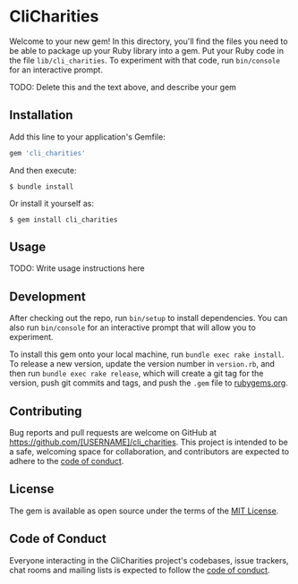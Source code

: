 # CliCharities

Welcome to your new gem! In this directory, you'll find the files you need to be able to package up your Ruby library into a gem. Put your Ruby code in the file `lib/cli_charities`. To experiment with that code, run `bin/console` for an interactive prompt.

TODO: Delete this and the text above, and describe your gem

## Installation

Add this line to your application's Gemfile:

```ruby
gem 'cli_charities'
```

And then execute:

    $ bundle install

Or install it yourself as:

    $ gem install cli_charities

## Usage

TODO: Write usage instructions here

## Development

After checking out the repo, run `bin/setup` to install dependencies. You can also run `bin/console` for an interactive prompt that will allow you to experiment.

To install this gem onto your local machine, run `bundle exec rake install`. To release a new version, update the version number in `version.rb`, and then run `bundle exec rake release`, which will create a git tag for the version, push git commits and tags, and push the `.gem` file to [rubygems.org](https://rubygems.org).

## Contributing

Bug reports and pull requests are welcome on GitHub at https://github.com/[USERNAME]/cli_charities. This project is intended to be a safe, welcoming space for collaboration, and contributors are expected to adhere to the [code of conduct](https://github.com/[USERNAME]/cli_charities/blob/master/CODE_OF_CONDUCT.md).

## License

The gem is available as open source under the terms of the [MIT License](https://opensource.org/licenses/MIT).

## Code of Conduct

Everyone interacting in the CliCharities project's codebases, issue trackers, chat rooms and mailing lists is expected to follow the [code of conduct](https://github.com/[USERNAME]/cli_charities/blob/master/CODE_OF_CONDUCT.md).
